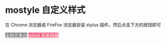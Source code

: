# mostyle 自定义样式

在 Chrome 浏览器或 FireFox 浏览器安装 stylus 插件，然后点击下方的按钮即可

<a href="./mostyle/gray.mostyle.user.css" target="_blank" class="btn" style="background-color:grey; color:white">全网页黑白</a>
<a href="./mostyle/bilibili.mostyle.user.css" target="_blank" class="btn" style="background-color:#ff5c7c; color:white">bilibili 简单隐藏</a>